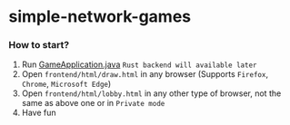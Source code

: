 # simple-network-games

### How to start?
1. Run [GameApplication.java](https://github.com/songday/simple-network-games/blob/main/backend/gameserver-java/src/main/java/com/songday/game/GameApplication.java) `Rust backend will available later`
1. Open `frontend/html/draw.html` in any browser (Supports `Firefox`, `Chrome`, `Microsoft Edge`)
1. Open `frontend/html/lobby.html` in any other type of browser, not the same as above one or in `Private mode`
1. Have fun
